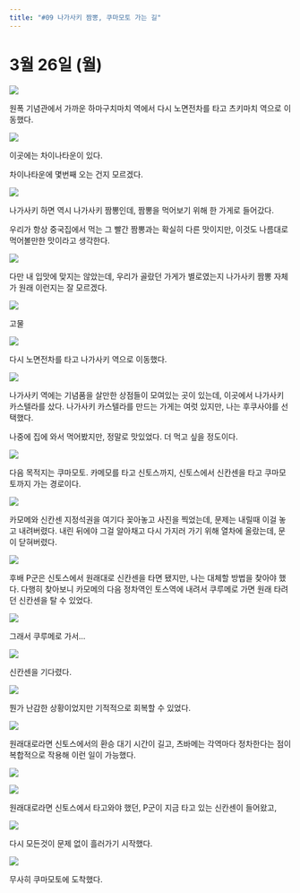 ```yaml
---
title: "#09 나가사키 짬뽕, 쿠마모토 가는 길"
---
```


# 3월 26일 (월)

![](/photos/180323-kyusyu/09_01.jpg)

원폭 기념관에서 가까운 하마구치마치 역에서 다시 노면전차를 타고 츠키마치 역으로 이동했다.

![](/photos/180323-kyusyu/09_02.jpg)

이곳에는 차이나타운이 있다.

차이나타운에 몇번째 오는 건지 모르겠다.

![](/photos/180323-kyusyu/09_03.jpg)

나가사키 하면 역시 나가사키 짬뽕인데, 짬뽕을 먹어보기 위해 한 가게로 들어갔다.

우리가 항상 중국집에서 먹는 그 빨간 짬뽕과는 확실히 다른 맛이지만, 이것도 나름대로 먹어볼만한 맛이라고 생각한다.

![](/photos/180323-kyusyu/09_04.jpg)

다만 내 입맛에 맞지는 않았는데, 우리가 골랐던 가게가 별로였는지 나가사키 짬뽕 자체가 원래 이런지는 잘 모르겠다.

![](/photos/180323-kyusyu/09_05.jpg)

고물

![](/photos/180323-kyusyu/09_06.jpg)

다시 노면전차를 타고 나가사키 역으로 이동했다.

![](/photos/180323-kyusyu/09_07.jpg)

나가사키 역에는 기념품을 살만한 상점들이 모여있는 곳이 있는데, 이곳에서 나가사키 카스텔라를 샀다.
나가사키 카스텔라를 만드는 가게는 여럿 있지만, 나는 후쿠사야를 선택했다.

나중에 집에 와서 먹어봤지만, 정말로 맛있었다. 더 먹고 싶을 정도이다.

![](/photos/180323-kyusyu/09_08.jpg)

다음 목적지는 쿠마모토. 카메모를 타고 신토스까지, 신토스에서 신칸센을 타고 쿠마모토까지 가는 경로이다.

![](/photos/180323-kyusyu/09_09.jpg)

카모메와 신칸센 지정석권을 여기다 꽂아놓고 사진을 찍었는데, 문제는 내릴때 이걸 놓고 내려버렸다.
내린 뒤에야 그걸 알아채고 다시 가지러 가기 위해 열차에 올랐는데, 문이 닫혀버렸다.

![](/photos/180323-kyusyu/09_10.png)

후배 P군은 신토스에서 원래대로 신칸센을 타면 됐지만, 나는 대체할 방법을 찾아야 했다.
다행히 찾아보니 카모메의 다음 정차역인 토스역에 내려서 쿠루메로 가면 원래 타려던 신칸센을 탈 수 있었다.

![](/photos/180323-kyusyu/09_11.jpg)

그래서 쿠루메로 가서...

![](/photos/180323-kyusyu/09_12.jpg)

신칸센을 기다렸다.

![](/photos/180323-kyusyu/09_13.jpg)

뭔가 난감한 상황이었지만 기적적으로 회복할 수 있었다.

![](/photos/180323-kyusyu/09_14.jpg)

원래대로라면 신토스에서의 환승 대기 시간이 길고, 츠바메는 각역마다 정차한다는 점이 복합적으로 작용해 이런 일이 가능했다.

![](/photos/180323-kyusyu/09_15.jpg)

![](/photos/180323-kyusyu/09_16.jpg)

원래대로라면 신토스에서 타고와야 했던, P군이 지금 타고 있는 신칸센이 들어왔고,

![](/photos/180323-kyusyu/09_17.jpg)

다시 모든것이 문제 없이 흘러가기 시작했다.

![](/photos/180323-kyusyu/09_18.jpg)

무사히 쿠마모토에 도착했다.
